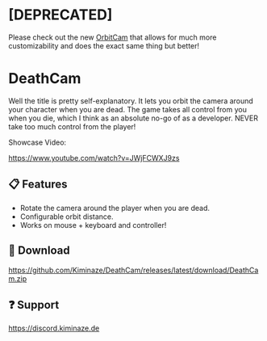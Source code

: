 ﻿
# [DEPRECATED]

Please check out the new [OrbitCam](https://github.com/Kiminaze/OrbitCam/releases/latest) that allows for much more customizability and does the exact same thing but better!


# DeathCam

Well the title is pretty self-explanatory. It lets you orbit the camera around your character when 
you are dead. The game takes all control from you when you die, which I think as an absolute no-go 
of as a developer. NEVER take too much control from the player!

Showcase Video:

https://www.youtube.com/watch?v=JWjFCWXJ9zs


## 📋 Features

- Rotate the camera around the player when you are dead.
- Configurable orbit distance.
- Works on mouse + keyboard and controller!


## 💾 Download

https://github.com/Kiminaze/DeathCam/releases/latest/download/DeathCam.zip


## ❓ Support

https://discord.kiminaze.de
